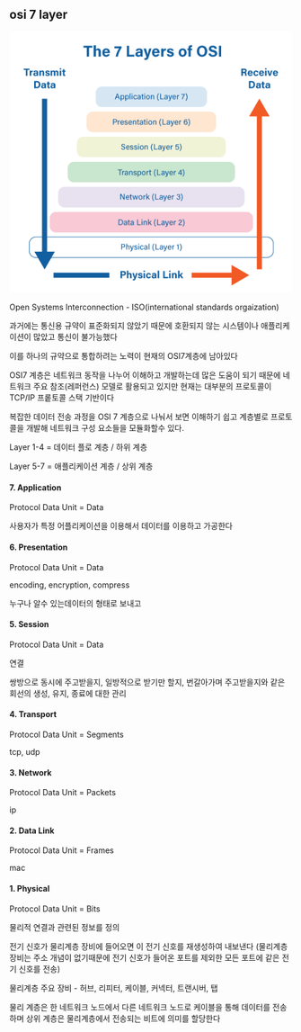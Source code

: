 ## osi 7 layer

![7layers](../images/7layers.png)

Open Systems Interconnection - ISO(international standards orgaization)

과거에는 통신용 규약이 표준화되지 않았기 때문에 호환되지 않는 시스템이나 애플리케이션이 많았고 통신이 불가능했다

이를 하나의 규약으로 통합하려는 노력이 현재의 OSI7계층에 남아있다 

OSI7 계층은 네트워크 동작을 나누어 이해하고 개발하는데 많은 도움이 되기 때문에 네트워크 주요 참조(레퍼런스) 모델로 활용되고 있지만 현재는 대부분의 프로토콜이 TCP/IP 프롵토콜 스택 기반이다

복잡한 데이터 전송 과정을 OSI 7 계층으로 나눠서 보면 이해하기 쉽고 계층별로 프로토콜을 개발해 네트워크 구성 요소들을 모듈화할수 있다.

Layer 1-4 = 데이터 플로 계층 / 하위 계층

Layer 5-7 = 애플리케이션 계층 / 상위 계층

#### 7. Application

Protocol Data Unit = Data

사용자가 특정 어플리케이션을 이용해서 데이터를 이용하고 가공한다

#### 6. Presentation 

Protocol Data Unit = Data

encoding, encryption, compress

누구나 알수 있는데이터의 형태로 보내고 

#### 5. Session 

Protocol Data Unit = Data

연결

쌍방으로 동시에 주고받을지, 일방적으로 받기만 할지, 번갈아가며 주고받을지와 같은 회선의 생성, 유지, 종료에 대한 관리

#### 4. Transport 

Protocol Data Unit = Segments

tcp, udp

#### 3. Network

Protocol Data Unit = Packets

ip

#### 2. Data Link

Protocol Data Unit = Frames

mac 

#### 1. Physical 

Protocol Data Unit = Bits

물리적 연결과 관련된 정보를 정의

전기 신호가 물리계층 장비에 들어오면 이 전기 신호를 재생성하여 내보낸다 (물리계층 장비는 주소 개념이 없기때문에 전기 신호가 들어온 포트를 제외한 모든 포트에 같은 전기 신호를 전송)

물리계층 주요 장비 - 허브, 리피터, 케이블, 커넥터, 트랜시버, 탭

물리 계층은 한 네트워크 노드에서 다른 네트워크 노드로 케이블을 통해 데이터를 전송하며 상위 계층은 물리계층에서 전송되는 비트에 의미를 할당한다
